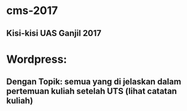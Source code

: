 # cms-2017

## Kisi-kisi UAS Ganjil 2017

# Wordpress:

## Dengan Topik: semua yang di jelaskan dalam pertemuan kuliah setelah UTS (lihat catatan kuliah)
